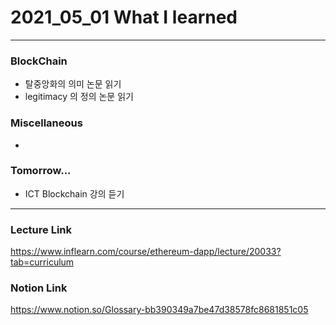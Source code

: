 # 2021_05_01 What I learned

-----

### BlockChain

* 탈중앙화의 의미 논문 읽기
* legitimacy 의 정의 논문 읽기

### Miscellaneous

* 

### Tomorrow...

* ICT Blockchain 강의 듣기 

-----

### Lecture Link

<https://www.inflearn.com/course/ethereum-dapp/lecture/20033?tab=curriculum>
    
### Notion Link

<https://www.notion.so/Glossary-bb390349a7be47d38578fc8681851c05>